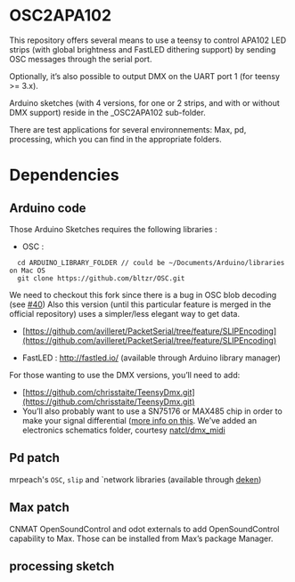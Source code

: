 OSC2APA102
==========

This repository offers several means to use a teensy to control APA102 LED strips (with global brightness and FastLED dithering support) by sending OSC messages through the serial port. 

Optionally, it’s also possible to output DMX on the UART port 1 (for teensy >= 3.x). 

Arduino sketches (with 4 versions, for one or 2 strips, and with or without DMX support) reside in the _OSC2APA102 sub-folder.

There are test applications for several environnements: Max, pd, processing, which you can find in the appropriate folders.

# Dependencies

## Arduino code 

Those Arduino Sketches requires the following libraries :

- OSC : 

~~~~
  cd ARDUINO_LIBRARY_FOLDER // could be ~/Documents/Arduino/libraries on Mac OS
  git clone https://github.com/bltzr/OSC.git
~~~~

We need to checkout this fork since there is a bug in OSC blob decoding (see [#40](https://github.com/CNMAT/OSC/issues/40))
Also this version (until this particular feature is merged in the official repository) uses a simpler/less elegant way to get data.

- [https://github.com/avilleret/PacketSerial/tree/feature/SLIPEncoding](https://github.com/avilleret/PacketSerial/tree/feature/SLIPEncoding)

- FastLED : http://fastled.io/ (available through Arduino library manager)

For those wanting to use the DMX versions, you’ll need to add:
- [https://github.com/chrisstaite/TeensyDmx.git](https://github.com/chrisstaite/TeensyDmx.git)
- You’ll also probably want to use a SN75176 or MAX485 chip in order to make your signal differential ([more info on this](https://electronics.stackexchange.com/questions/100487/dmx-on-arduino-with-rs485). We’ve added an electronics schematics folder, courtesy [natcl/dmx_midi](https://github.com/natcl/dmx_midi/tree/master/schematics)

## Pd patch
mrpeach's `OSC`, `slip` and `network libraries (available through [deken](https://github.com/pure-data/deken))

## Max patch
CNMAT OpenSoundControl and odot externals to add OpenSoundControl capability to Max.
Those can be installed from Max’s package Manager.

## processing sketch